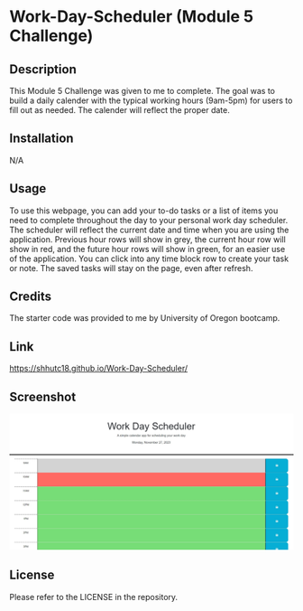 # Work-Day-Scheduler (Module 5 Challenge)

## Description

This Module 5 Challenge was given to me to complete. The goal was to build a daily calender with the typical working hours (9am-5pm) for users to fill out as needed. The calender will reflect the proper date.

## Installation

N/A

## Usage

To use this webpage, you can add your to-do tasks or a list of items you need to complete throughout the day to your personal work day scheduler. The scheduler will reflect the current date and time when you are using the application. Previous hour rows will show in grey, the current hour row will show in red, and the future hour rows will show in green, for an easier use of the application. You can click into any time block row to create your task or note. The saved tasks will stay on the page, even after refresh.

## Credits

The starter code was provided to me by University of Oregon bootcamp.

## Link

https://shhutc18.github.io/Work-Day-Scheduler/

## Screenshot

<img src="./Assets/images/Scheduler Final.jpg">

## License

Please refer to the LICENSE in the repository.
